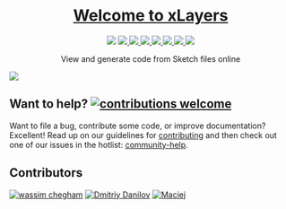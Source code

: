 <h1 align="center">
  <a href="https://xlayers.app">Welcome to xLayers</a>
</h1>

<p align="center" >

  <img src="https://img.shields.io/github/license/manekinekko/xlayers.svg"/>
  
  <a href="https://app.buddy.works/manekinekko-1/xlayers/pipelines/pipeline/149790">
    <img src="https://app.buddy.works/manekinekko-1/xlayers/pipelines/pipeline/149790/badge.svg?token=cee6a291d42aeeb701176104f8623d429614bf77cb0c7d7b68bc5a342e49ffe9"/>
  </a>
  
  <a href="https://gitter.im/xlayers">
    <img src="https://img.shields.io/gitter/room/xlayers/Lobby.svg"/>
  </a>
  
  <a href="https://github.com/manekinekko/xlayers/compare/master...develop">
    <img src="https://img.shields.io/github/commits-since/manekinekko/xlayers/master.svg?label=commits%20to%20deploy"/>
  </a>
  
 <a href="https://github.com/manekinekko/xlayers">
    <img src="https://img.shields.io/github/contributors/manekinekko/xlayers.svg"/>
  </a>
  
 <a href="https://xlayers.app">
    <img src="https://img.shields.io/website-up-down-ff69b4-ff69b4/http/shields.io.svg?label=xlayers.app"/>
  </a>

  <a href="https://twitter.com/manekinekko">
    <img src="https://img.shields.io/badge/say-thanks-ff69b4.svg"/>
  </a>
  
  <a href="https://angular.io">
    <img src="https://img.shields.io/badge/Made%20with-Angular-E13137.svg"/>
  </a>
  
</p>


<p align="center">View and generate code from Sketch files online</p>
<img align="center" src="https://github.com/manekinekko/xlayers/blob/master/src/assets/xlayers-ui-1.png?raw=true"/>

## Want to help? [![contributions welcome](https://img.shields.io/badge/contributions-welcome-brightgreen.svg?style=flat)](https://github.com/xlayers/xlayers/issues)
Want to file a bug, contribute some code, or improve documentation? Excellent! Read up on our guidelines for [contributing](https://github.com/xlayers/xlayers/blob/master/CONTRIBUTING.md) and then check out one of our issues in the hotlist: [community-help](https://github.com/xlayers/xlayers/issues).


## Contributors

[<img alt="wassim chegham" src="https://avatars3.githubusercontent.com/u/1699357?s=60&v=4">](https://github.com/manekinekko)
[<img alt="Dmitriy Danilov" src="https://avatars0.githubusercontent.com/u/13692220?s=60&v=4">](https://github.com/daniloff200)
[<img alt="Maciej" src="https://avatars0.githubusercontent.com/u/6870499?s=60&v=4">](https://github.com/mchmielarski)

